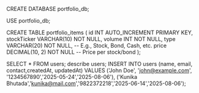 CREATE DATABASE portfolio_db;

USE portfolio_db;

CREATE TABLE portfolio_items (
    id INT AUTO_INCREMENT PRIMARY KEY,
    stockTicker VARCHAR(10) NOT NULL,
    volume INT NOT NULL,
    type VARCHAR(20) NOT NULL,  -- E.g., Stock, Bond, Cash, etc.
    price DECIMAL(10, 2) NOT NULL  -- Price per stock/bond
);

SELECT * FROM users;
describe users;
INSERT INTO users (name, email, contact,createdAt, updatedAt) VALUES 
('John Doe', 'john@example.com', '1234567890','2025-05-24','2025-08-06'),
('Kunika Bhutada','kunika@mail.com','9822372218','2025-06-14','2025-08-06');
